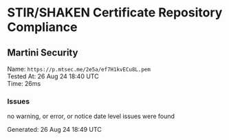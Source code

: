 # STIR/SHAKEN Certificate Repository Compliance

## Martini Security

Name: `https://p.mtsec.me/2e5a/ef7H1kvECu8L.pem`\
Tested At: 26 Aug 24 18:40 UTC\
Time: 26ms

### Issues

no warning, or error, or notice date level issues were found

Generated: 26 Aug 24 18:49 UTC